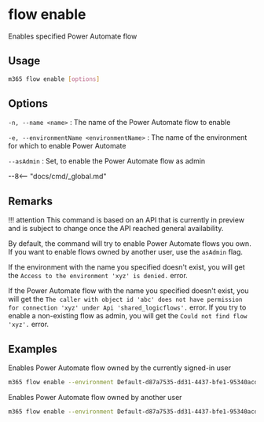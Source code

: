 # flow enable

Enables specified Power Automate flow

## Usage

```sh
m365 flow enable [options]
```

## Options

`-n, --name <name>`
: The name of the Power Automate flow to enable

`-e, --environmentName <environmentName>`
: The name of the environment for which to enable Power Automate

`--asAdmin`
: Set, to enable the Power Automate flow as admin

--8<-- "docs/cmd/_global.md"

## Remarks

!!! attention
    This command is based on an API that is currently in preview and is subject to change once the API reached general availability.

By default, the command will try to enable Power Automate flows you own. If you want to enable flows owned by another user, use the `asAdmin` flag.

If the environment with the name you specified doesn't exist, you will get the `Access to the environment 'xyz' is denied.` error.

If the Power Automate flow with the name you specified doesn't exist, you will get the `The caller with object id 'abc' does not have permission for connection 'xyz' under Api 'shared_logicflows'.` error. If you try to enable a non-existing flow as admin, you will get the `Could not find flow 'xyz'.` error.

## Examples

Enables Power Automate flow owned by the currently signed-in user

```sh
m365 flow enable --environment Default-d87a7535-dd31-4437-bfe1-95340acd55c5 --name 3989cb59-ce1a-4a5c-bb78-257c5c39381d
```

Enables Power Automate flow owned by another user

```sh
m365 flow enable --environment Default-d87a7535-dd31-4437-bfe1-95340acd55c5 --name 3989cb59-ce1a-4a5c-bb78-257c5c39381d --asAdmin
```
